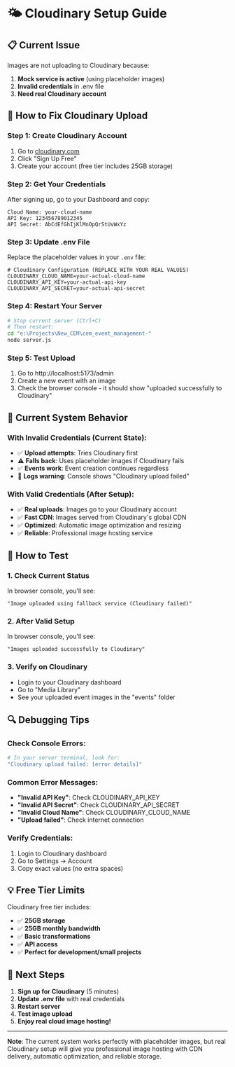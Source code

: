 # 🌤️ Cloudinary Setup Guide

## 📋 Current Issue
Images are not uploading to Cloudinary because:
1. **Mock service is active** (using placeholder images)
2. **Invalid credentials** in .env file
3. **Need real Cloudinary account**

## 🚀 How to Fix Cloudinary Upload

### Step 1: Create Cloudinary Account
1. Go to [cloudinary.com](https://cloudinary.com)
2. Click "Sign Up Free"
3. Create your account (free tier includes 25GB storage)

### Step 2: Get Your Credentials
After signing up, go to your Dashboard and copy:

```
Cloud Name: your-cloud-name
API Key: 123456789012345
API Secret: AbCdEfGhIjKlMnOpQrStUvWxYz
```

### Step 3: Update .env File
Replace the placeholder values in your `.env` file:

```properties
# Cloudinary Configuration (REPLACE WITH YOUR REAL VALUES)
CLOUDINARY_CLOUD_NAME=your-actual-cloud-name
CLOUDINARY_API_KEY=your-actual-api-key  
CLOUDINARY_API_SECRET=your-actual-api-secret
```

### Step 4: Restart Your Server
```bash
# Stop current server (Ctrl+C)
# Then restart:
cd "e:\Projects\New_CEM\cem_event_management-"
node server.js
```

### Step 5: Test Upload
1. Go to http://localhost:5173/admin
2. Create a new event with an image
3. Check the browser console - it should show "uploaded successfully to Cloudinary"

## 🔧 Current System Behavior

### With Invalid Credentials (Current State):
- ✅ **Upload attempts**: Tries Cloudinary first
- ⚠️ **Falls back**: Uses placeholder images if Cloudinary fails
- ✅ **Events work**: Event creation continues regardless
- 📝 **Logs warning**: Console shows "Cloudinary upload failed"

### With Valid Credentials (After Setup):
- ✅ **Real uploads**: Images go to your Cloudinary account
- ✅ **Fast CDN**: Images served from Cloudinary's global CDN
- ✅ **Optimized**: Automatic image optimization and resizing
- ✅ **Reliable**: Professional image hosting service

## 🧪 How to Test

### 1. Check Current Status
In browser console, you'll see:
```
"Image uploaded using fallback service (Cloudinary failed)"
```

### 2. After Valid Setup
In browser console, you'll see:
```
"Images uploaded successfully to Cloudinary"
```

### 3. Verify on Cloudinary
- Login to your Cloudinary dashboard
- Go to "Media Library"
- See your uploaded event images in the "events" folder

## 🔍 Debugging Tips

### Check Console Errors:
```bash
# In your server terminal, look for:
"Cloudinary upload failed: [error details]"
```

### Common Error Messages:
- **"Invalid API Key"**: Check CLOUDINARY_API_KEY
- **"Invalid API Secret"**: Check CLOUDINARY_API_SECRET  
- **"Invalid Cloud Name"**: Check CLOUDINARY_CLOUD_NAME
- **"Upload failed"**: Check internet connection

### Verify Credentials:
1. Login to Cloudinary dashboard
2. Go to Settings → Account
3. Copy exact values (no extra spaces)

## 💡 Free Tier Limits
Cloudinary free tier includes:
- ✅ **25GB storage**
- ✅ **25GB monthly bandwidth**
- ✅ **Basic transformations**
- ✅ **API access**
- ✅ **Perfect for development/small projects**

## 🎯 Next Steps

1. **Sign up for Cloudinary** (5 minutes)
2. **Update .env file** with real credentials
3. **Restart server**
4. **Test image upload**
5. **Enjoy real cloud image hosting!**

---

**Note**: The current system works perfectly with placeholder images, but real Cloudinary setup will give you professional image hosting with CDN delivery, automatic optimization, and reliable storage.
